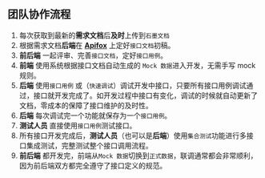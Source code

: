 ## 团队协作流程

1. 每次获取到最新的**需求文档**后**及时**上传到`石墨文档`
2. 根据需求文档**后端**在 **[Apifox](https://www.apifox.cn/)** 上定好`接口文档`初稿。
3. **前后端** 一起评审、完善`接口文档`，定好`接口用例`。
4. **前端** 使用系统根据接口文档自动生成的 `Mock 数据`进入开发，无需手写 mock 规则。
5. **后端** 使用`接口用例` 或（`快速调试`）调试开发中接口，只要所有接口用例调试通过，接口就开发完成了。如开发过程中接口有变化，调试的时候就自动更新了文档，零成本的保障了接口维护的及时性。
6. **后端** 每次调试完一个功能就保存为一个`接口用例`。
7. **测试人员** 直接使用`接口用例`测试接口。
8. 所有接口开发完成后，**测试人员**（也可以是**后端**）使用`集合测试`功能进行多接口集成测试，完整测试整个接口调用流程。
9. **前后端** 都开发完，前端从`Mock 数据`切换到`正式数据`，联调通常都会非常顺利，因为前后端双方都完全遵守了接口定义的规范。
